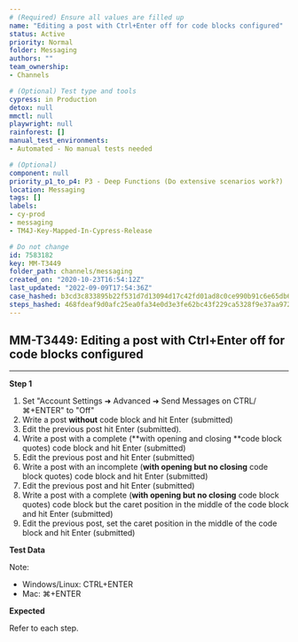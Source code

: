 ```yaml
---
# (Required) Ensure all values are filled up
name: "Editing a post with Ctrl+Enter off for code blocks configured"
status: Active
priority: Normal
folder: Messaging
authors: ""
team_ownership: 
- Channels

# (Optional) Test type and tools
cypress: in Production
detox: null
mmctl: null
playwright: null
rainforest: []
manual_test_environments: 
- Automated - No manual tests needed

# (Optional)
component: null
priority_p1_to_p4: P3 - Deep Functions (Do extensive scenarios work?)
location: Messaging
tags: []
labels: 
- cy-prod
- messaging
- TM4J-Key-Mapped-In-Cypress-Release

# Do not change
id: 7583182
key: MM-T3449
folder_path: channels/messaging
created_on: "2020-10-23T16:54:12Z"
last_updated: "2022-09-09T17:54:36Z"
case_hashed: b3cd3c833895b22f531d7d13094d17c42fd01ad8c0ce990b91c6e65db6f86fec63ae0a8af7831a654eae8a7f454e5c37
steps_hashed: 468fdeaf9d0afc25ea0fa34e0d3e3fe62bc43f229ca5328f9e37aa972e44736e918f4a72fd633a8b41d4ed177b894d07
---
```


## MM-T3449: Editing a post with Ctrl+Enter off for code blocks configured

---

**Step 1**

1. Set "Account Settings ➜ Advanced ➜ Send Messages on CTRL/⌘+ENTER" to "Off"
2. Write a post **without** code block and hit Enter (submitted)
3. Edit the previous post hit Enter (submitted).
4. Write a post with a complete (\*\*with opening and closing \*\*code block quotes) code block and hit Enter (submitted)
5. Edit the previous post and hit Enter (submitted)
6. Write a post with an incomplete (**with opening but no closing** code block quotes) code block and hit Enter (submitted)
7. Edit the previous post and hit Enter (submitted)
8. Write a post with a complete (**with opening but no closing** code block quotes) code block but the caret position in the middle of the code block and hit Enter (submitted)
9. Edit the previous post, set the caret position in the middle of the code block and hit Enter (submitted)

**Test Data**

Note:

- Windows/Linux: CTRL+ENTER
- Mac: ⌘+ENTER

**Expected**

Refer to each step.
